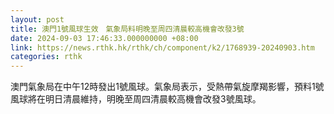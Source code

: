 ```yaml
---
layout: post
title: 澳門1號風球生效　氣象局料明晚至周四清晨較高機會改發3號
date: 2024-09-03 17:46:33.000000000 +08:00
link: https://news.rthk.hk/rthk/ch/component/k2/1768939-20240903.htm
categories: rthk
---
```


澳門氣象局在中午12時發出1號風球。氣象局表示，受熱帶氣旋摩羯影響，預料1號風球將在明日清晨維持，明晚至周四清晨較高機會改發3號風球。
